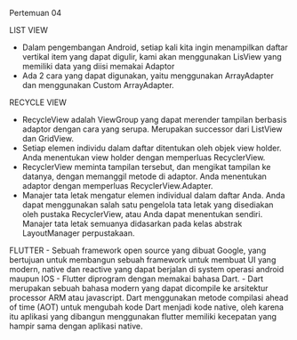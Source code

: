 Pertemuan 04
 
 LIST VIEW
  - Dalam pengembangan Android, setiap kali kita ingin menampilkan daftar vertikal item yang dapat digulir, kami akan menggunakan LisView yang memiliki data yang diisi memakai Adaptor
  - Ada 2 cara yang dapat digunakan, yaitu menggunakan ArrayAdapter dan menggunakan Custom ArrayAdapter.
  
  RECYCLE VIEW
   - RecycleView adalah ViewGroup yang dapat merender tampilan berbasis adaptor dengan cara yang serupa. Merupakan successor dari ListView dan GridView.
   - Setiap elemen individu dalam daftar ditentukan oleh objek view holder. Anda menentukan view holder dengan memperluas RecyclerView.
   - RecyclerView meminta tampilan tersebut, dan mengikat tampilan ke datanya, dengan memanggil metode di adaptor. Anda menentukan adaptor dengan memperluas RecyclerView.Adapter.
   - Manajer tata letak mengatur elemen individual dalam daftar Anda. Anda dapat menggunakan salah satu pengelola tata letak yang disediakan oleh pustaka RecyclerView, atau Anda dapat menentukan sendiri. Manajer tata letak semuanya didasarkan pada kelas abstrak LayoutManager perpustakaan.

  FLUTTER
    - Sebuah framework open source yang dibuat Google, yang bertujuan untuk membangun sebuah framework untuk membuat UI yang modern, native dan reactive yang dapat berjalan di system operasi android maupun IOS
    - Flutter diprogram dengan memakai bahasa Dart.
    - Dart merupakan sebuah bahasa modern yang dapat dicompile ke arsitektur processor ARM atau javascript. Dart menggunakan metode compilasi ahead of time (AOT) untuk mengubah kode Dart menjadi kode native, oleh karena itu aplikasi yang dibangun menggunakan flutter memiliki kecepatan yang hampir sama dengan aplikasi native.
